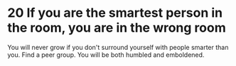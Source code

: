 # 20 If you are the smartest person in the room, you are in the wrong room

You will never grow if you don't surround yourself with people smarter than you. Find a peer group. You will be both humbled and emboldened.
